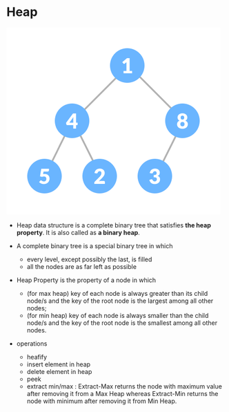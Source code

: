 # Heap

![](image.png)

* Heap data structure is a complete binary tree that satisfies **the heap property**. It is also called as **a binary heap**.
* A complete binary tree is a special binary tree in which

  * every level, except possibly the last, is filled
  * all the nodes are as far left as possible
* Heap Property is the property of a node in which

  * (for max heap) key of each node is always greater than its child node/s and the key of the root node is the largest among all other nodes;
  * (for min heap) key of each node is always smaller than the child node/s and the key of the root node is the smallest among all other nodes.
* operations

  * heafify
  * insert element in heap
  * delete element in heap
  * peek
  * extract min/max : Extract-Max returns the node with maximum value after removing it from a Max Heap whereas Extract-Min returns the node with minimum after removing it from Min Heap.
